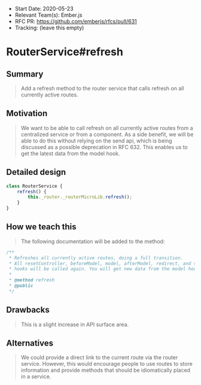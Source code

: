 - Start Date: 2020-05-23
- Relevant Team(s): Ember.js
- RFC PR: https://github.com/emberjs/rfcs/pull/631
- Tracking: (leave this empty)

# RouterService#refresh

## Summary

> Add a refresh method to the router service that calls refresh on all currently active routes.

## Motivation

> We want to be able to call refresh on all currently active routes from a centralized service
or from a component. As a side benefit, we will be able to do this without relying on the send api,
which is being discussed as a possible deprecation in RFC 632.
This enables us to get the latest data from the model hook.

## Detailed design

```js
class RouterService {
    refresh() {
        this._router._routerMicroLib.refresh();
    }
}
```

## How we teach this

> The following documentation will be added to the method:

```js
/**
 * Refreshes all currently active routes, doing a full transition.
 * All resetController, beforeModel, model, afterModel, redirect, and setupController
 * hooks will be called again. You will get new data from the model hook.
 * 
 * @method refresh
 * @public
 */
```

## Drawbacks

> This is a slight increase in API surface area.

## Alternatives

> We could provide a direct link to the current route via the router service. However,
this would encourage people to use routes to store information and provide methods
that should be idiomatically placed in a service.
